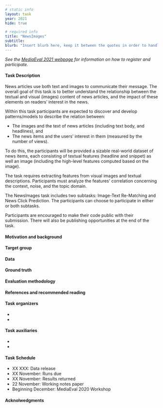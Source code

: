 ```yaml
---
# static info
layout: task
year: 2021
hide: true 

# required info
title: "NewsImages"
subtitle: 
blurb: "Insert blurb here, keep it between the quotes in order to handle any special characters"
---
```


<!-- # please respect the structure below-->
*See the [MediaEval 2021 webpage](https://multimediaeval.github.io/editions/2021/) for information on how to register and participate.*

#### Task Description
News articles use both text and images to communicate their message. The overall goal of this task is to better understand the relationship between the textual and visual (images) content of news articles, and the impact of these elements on readers’ interest in the news. 

Within this task participants are expected to discover and develop patterns/models to describe the relation between:
* The images and the text of news articles (including text body, and headlines), and
* The news items and the users’ interest in them (measured by the number of views).

<!-- # Check the following sentence. Are you releasing the actual images or the links to images (usually we try to do the latter, and we also state this explicitly)-->
To do this, the participants will be provided a sizable real-world dataset of news items, each consisting of textual features (headline and snippet) as well an image (including the high-level features computed based on the image). 

The task requires extracting features from visual images and textual descriptions. Participants must analyze the features' correlation concerning the context, noise, and the topic domain.

The NewsImages task includes two subtasks: Image-Text Re-Matching and News Click Prediction. The participants can choose to participate in either or both subtasks.

Participants are encouraged to make their code public with their submission. There will also be publishing opportunities at the end of the task.


#### Motivation and background

#### Target group

#### Data

#### Ground truth

#### Evaluation methodology

#### References and recommended reading
<!-- # Please use the ACM format for references https://www.acm.org/publications/authors/reference-formatting (but no DOI needed)-->
<!-- # The paper title should be a hyperlink leading to the paper online-->

#### Task organizers
* <!-- # First organizer-->
* <!-- # Second organizer-->
<!-- # and so on-->

#### Task auxiliaries
<!-- # optional, delete if not used-->
* <!-- # First auxiliary-->
* <!-- # Second auxiliary-->
<!-- # and so on-->

#### Task Schedule
* XX XXX: Data release <!-- # Replace XX with your date. We suggest setting the date in June-July-->
* XX November: Runs due <!-- # Replace XX with your date. We suggest setting enough time in order to have enough time to assess and return the results by the Results returned deadline-->
* XX November: Results returned  <!-- Replace XX with your date. Latest possible should be 15 November-->
* 22 November: Working notes paper  <!-- Fixed. Please do not change. Exact date to be decided-->
* Beginning December: MediaEval 2020 Workshop <!-- Fixed. Please do not change. Exact date to be decided-->

#### Acknolwedgments
<!-- # optional, delete if not used-->
